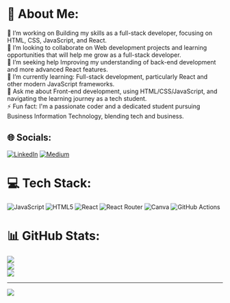 # 💫 About Me:
🔭 I’m working on Building my skills as a full-stack developer, focusing on HTML, CSS, JavaScript, and React.<br>👯 I’m looking to collaborate on Web development projects and learning opportunities that will help me grow as a full-stack developer.<br>🤝 I’m seeking help Improving my understanding of back-end development and more advanced React features.<br>🌱 I’m currently learning: Full-stack development, particularly React and other modern JavaScript frameworks.<br>💬 Ask me about Front-end development, using HTML/CSS/JavaScript, and navigating the learning journey as a tech student.<br>⚡ Fun fact: I'm a passionate coder and a dedicated student pursuing Business Information Technology, blending tech and business.


## 🌐 Socials:
[![LinkedIn](https://img.shields.io/badge/LinkedIn-%230077B5.svg?logo=linkedin&logoColor=white)](https://linkedin.com/in/https://www.linkedin.com/in/laiba-mushtaq-580781181/) [![Medium](https://img.shields.io/badge/Medium-12100E?logo=medium&logoColor=white)](https://medium.com/@https://medium.com/@mushtaqlaiba8) 

# 💻 Tech Stack:
![JavaScript](https://img.shields.io/badge/javascript-%23323330.svg?style=for-the-badge&logo=javascript&logoColor=%23F7DF1E) ![HTML5](https://img.shields.io/badge/html5-%23E34F26.svg?style=for-the-badge&logo=html5&logoColor=white) ![React](https://img.shields.io/badge/react-%2320232a.svg?style=for-the-badge&logo=react&logoColor=%2361DAFB) ![React Router](https://img.shields.io/badge/React_Router-CA4245?style=for-the-badge&logo=react-router&logoColor=white) ![Canva](https://img.shields.io/badge/Canva-%2300C4CC.svg?style=for-the-badge&logo=Canva&logoColor=white) ![GitHub Actions](https://img.shields.io/badge/github%20actions-%232671E5.svg?style=for-the-badge&logo=githubactions&logoColor=white)
# 📊 GitHub Stats:
![](https://github-readme-stats.vercel.app/api?username=Laiba98&theme=dark&hide_border=true&include_all_commits=true&count_private=true)<br/>
![](https://github-readme-streak-stats.herokuapp.com/?user=Laiba98&theme=dark&hide_border=true)<br/>
![](https://github-readme-stats.vercel.app/api/top-langs/?username=Laiba98&theme=dark&hide_border=true&include_all_commits=true&count_private=true&layout=compact)

---
[![](https://visitcount.itsvg.in/api?id=Laiba98&icon=0&color=0)](https://visitcount.itsvg.in)

<!-- Proudly created with GPRM ( https://gprm.itsvg.in ) -->
